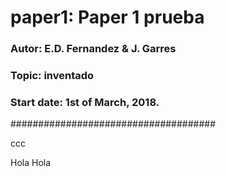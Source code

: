 # paper1: Paper 1 prueba

### Autor: E.D. Fernandez & J. Garres
### Topic: inventado
### Start date: 1st of March, 2018.

#####################################


ccc


Hola Hola
